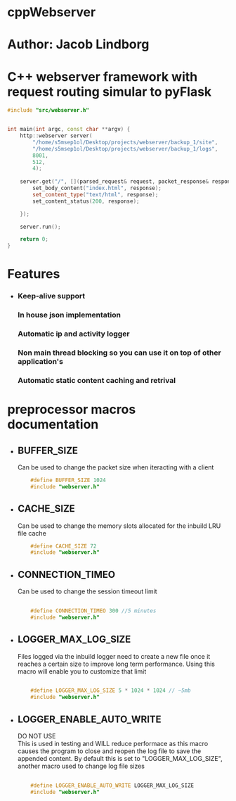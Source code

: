 # cppWebserver
# Author: Jacob Lindborg

<h1> C++ webserver framework with request routing simular to pyFlask</h1>

```cpp
#include "src/webserver.h"


int main(int argc, const char **argv) {
	http::webserver server(
		"/home/s5msep1ol/Desktop/projects/webserver/backup_1/site", 
		"/home/s5msep1ol/Desktop/projects/webserver/backup_1/logs",
		8001, 
		512, 
		4);
    
	server.get("/", [](parsed_request& request, packet_response& response) {
		set_body_content("index.html", response);
		set_content_type("text/html", response);
		set_content_status(200, response);

	});

	server.run();

	return 0;
}
```

<h1> Features </h1>

<ul>
  <li>
    <h3> Keep-alive support </h3>
    <h3> In house json implementation</h3>
    <h3> Automatic ip and activity logger </h3>
    <h3> Non main thread blocking so you can use it on top of other application's </h3>
    <h3> Automatic static content caching and retrival </h3>
  </li>
</ul>

<h1> preprocessor macros documentation </h1>

<ul> 
  <li> 
    <h2> BUFFER_SIZE </h2>
    <p> Can be used to change the packet size when iteracting with a client</p>
    
```cpp
    #define BUFFER_SIZE 1024
    #include "webserver.h"
```
    
  </li>

  <li> 
    <h2> CACHE_SIZE </h2>
    <p> Can be used to change the memory slots allocated for the inbuild LRU file cache</p>
    
```cpp
    #define CACHE_SIZE 72
    #include "webserver.h"
```
    
  </li>
  
  <li> 
    <h2> CONNECTION_TIMEO </h2>
    <p> Can be used to change the session timeout limit </p>

```cpp
    
    #define CONNECTION_TIMEO 300 //5 minutes
    #include "webserver.h"
```
    
  </li>

  <li> 
    <h2> LOGGER_MAX_LOG_SIZE </h2>
    <p> 
      Files logged via the inbuild logger need to create a new file once it reaches a certain size to improve long term performance.
      Using this macro will enable you to customize that limit
    </p>

```cpp
    
    #define LOGGER_MAX_LOG_SIZE 5 * 1024 * 1024 // ~5mb
    #include "webserver.h"
```
    
  </li>

  <li> 
    <h2> LOGGER_ENABLE_AUTO_WRITE </h2>
    <p> 
      DO NOT USE <br>
      This is used in testing and WILL reduce performace as this macro causes the program to close and reopen the log file to save the appended content.
      By default this is set to "LOGGER_MAX_LOG_SIZE", another macro used to change log file sizes
    </p>

```cpp
    
    #define LOGGER_ENABLE_AUTO_WRITE LOGGER_MAX_LOG_SIZE 
    #include "webserver.h"
```
    
  </li>
  
</ul>
